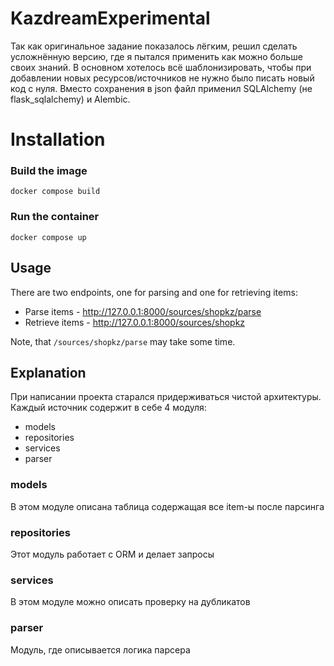 # KazdreamExperimental

Так как оригинальное задание показалось лёгким, решил сделать усложнённую версию, где я пытался применить как можно
больше своих знаний. В основном хотелось всё шаблонизировать, чтобы при добавлении новых ресурсов/источников не нужно
было писать новый код с нуля. Вместо сохранения в json файл применил SQLAlchemy (не flask_sqlalchemy) и Alembic.

# Installation

### Build the image

```
docker compose build
```

### Run the container

```
docker compose up
```

## Usage

There are two endpoints, one for parsing and one for retrieving items:

* Parse items - http://127.0.0.1:8000/sources/shopkz/parse
* Retrieve items - http://127.0.0.1:8000/sources/shopkz

Note, that `/sources/shopkz/parse` may take some time.

## Explanation

При написании проекта старался придерживаться чистой архитектуры. Каждый
источник содержит в себе 4 модуля:

* models
* repositories
* services
* parser

### models

В этом модуле описана таблица содержащая все item-ы после парсинга

### repositories

Этот модуль работает с ORM и делает запросы

### services

В этом модуле можно описать проверку на дубликатов

### parser

Модуль, где описывается логика парсера 


